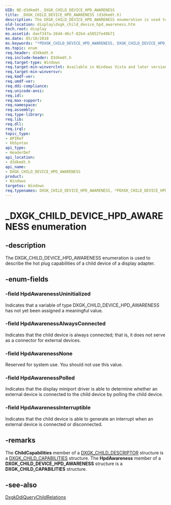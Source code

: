 ```yaml
---
UID: NE:d3dkmdt._DXGK_CHILD_DEVICE_HPD_AWARENESS
title: _DXGK_CHILD_DEVICE_HPD_AWARENESS (d3dkmdt.h)
description: The DXGK_CHILD_DEVICE_HPD_AWARENESS enumeration is used to describe the hot plug capabilities of a child device of a display adapter.
old-location: display\dxgk_child_device_hpd_awareness.htm
tech.root: display
ms.assetid: daef347a-26d4-46cf-82b4-a5852fe49b71
ms.date: 05/10/2018
ms.keywords: "*PDXGK_CHILD_DEVICE_HPD_AWARENESS, DXGK_CHILD_DEVICE_HPD_AWARENESS, DXGK_CHILD_DEVICE_HPD_AWARENESS enumeration [Display Devices], DmEnums_1d5801e8-cb03-4409-a037-b25242176eea.xml, HpdAwarenessAlwaysConnected, HpdAwarenessInterruptible, HpdAwarenessNone, HpdAwarenessPolled, HpdAwarenessUninitialized, PDXGK_CHILD_DEVICE_HPD_AWARENESS, PDXGK_CHILD_DEVICE_HPD_AWARENESS enumeration pointer [Display Devices], _DXGK_CHILD_DEVICE_HPD_AWARENESS, d3dkmdt/DXGK_CHILD_DEVICE_HPD_AWARENESS, d3dkmdt/HpdAwarenessAlwaysConnected, d3dkmdt/HpdAwarenessInterruptible, d3dkmdt/HpdAwarenessNone, d3dkmdt/HpdAwarenessPolled, d3dkmdt/HpdAwarenessUninitialized, d3dkmdt/PDXGK_CHILD_DEVICE_HPD_AWARENESS, display.dxgk_child_device_hpd_awareness"
ms.topic: enum
req.header: d3dkmdt.h
req.include-header: D3dkmdt.h
req.target-type: Windows
req.target-min-winverclnt: Available in Windows Vista and later versions of the Windows operating systems.
req.target-min-winversvr: 
req.kmdf-ver: 
req.umdf-ver: 
req.ddi-compliance: 
req.unicode-ansi: 
req.idl: 
req.max-support: 
req.namespace: 
req.assembly: 
req.type-library: 
req.lib: 
req.dll: 
req.irql: 
topic_type:
- APIRef
- kbSyntax
api_type:
- HeaderDef
api_location:
- d3dkmdt.h
api_name:
- DXGK_CHILD_DEVICE_HPD_AWARENESS
product:
- Windows
targetos: Windows
req.typenames: DXGK_CHILD_DEVICE_HPD_AWARENESS, *PDXGK_CHILD_DEVICE_HPD_AWARENESS
---
```


# _DXGK_CHILD_DEVICE_HPD_AWARENESS enumeration


## -description


The DXGK_CHILD_DEVICE_HPD_AWARENESS enumeration is used to describe the hot plug capabilities of a child device of a display adapter.


## -enum-fields




### -field HpdAwarenessUninitialized

Indicates that a variable of type DXGK_CHILD_DEVICE_HPD_AWARENESS has not yet been assigned a meaningful value.


### -field HpdAwarenessAlwaysConnected

Indicates that the child device is always connected; that is, it does not serve as a connector for external devices.


### -field HpdAwarenessNone

Reserved for system use. You should not use this value.


### -field HpdAwarenessPolled

Indicates that the display miniport driver is able to determine whether an external device is connected to the child device by polling the child device.


### -field HpdAwarenessInterruptible

Indicates that the child device is able to generate an interrupt when an external device is connected or disconnected.


## -remarks



The <b>ChildCapabilities</b> member of a <a href="https://msdn.microsoft.com/library/windows/hardware/ff561001">DXGK_CHILD_DESCRIPTOR</a> structure is a <a href="https://msdn.microsoft.com/library/windows/hardware/ff560995">DXGK_CHILD_CAPABILITIES</a> structure. The <b>HpdAwareness</b> member of a <b>DXGK_CHILD_DEVICE_HPD_AWARENESS</b> structure is a <b>DXGK_CHILD_CAPABILITIES</b>  structure.




## -see-also




<a href="https://msdn.microsoft.com/eb1a0df0-6239-4d82-8477-7dd015f80b6e">DxgkDdiQueryChildRelations</a>
 

 

